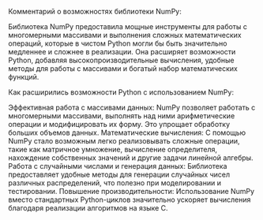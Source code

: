 Комментарий о возможностях библиотеки NumPy:

Библиотека NumPy предоставила мощные инструменты для работы с многомерными массивами и выполнения сложных математических операций, которые в чистом Python могли бы быть значительно медленнее и сложнее в реализации. Она расширяет возможности Python, добавляя высокопроизводительные вычисления, удобные методы для работы с массивами и богатый набор математических функций.

Как расширились возможности Python с использованием NumPy:

Эффективная работа с массивами данных:
NumPy позволяет работать с многомерными массивами, выполнять над ними арифметические операции и модифицировать их форму. Это упрощает обработку больших объемов данных.
Математические вычисления:
С помощью NumPy стало возможным легко реализовывать сложные операции, такие как матричное умножение, вычисление определителя, нахождение собственных значений и другие задачи линейной алгебры.
Работа с случайными числами и генерация данных:
Библиотека предоставляет удобные методы для генерации случайных чисел различных распределений, что полезно при моделировании и тестировании.
Повышение производительности:
Использование NumPy вместо стандартных Python-циклов значительно ускоряет вычисления благодаря реализации алгоритмов на языке C.
